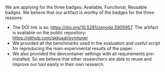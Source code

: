 We are applying for the three badges: Available, Functional, Reusable badges. We believe that our artifact is worthy of the badges for the three reasons:
* The DOI link is as: https://doi.org/10.5281/zenodo.5905957. The artifact is available on the public repository: https://github.com/skkusal/symtuner
* We provided all the benchmarks used in the evaluation and useful script for reproducing the main experimental results of the paper.
* We also provided the devcontainer settings with all requirements pre-installed. So we believe that other researchers are able to reuse and improve our tool easily in their own research.
